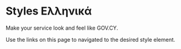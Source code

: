 # Styles Ελληνικά

Make your service look and feel like GOV.CY.

Use the links on this page to navigated to the desired style element.